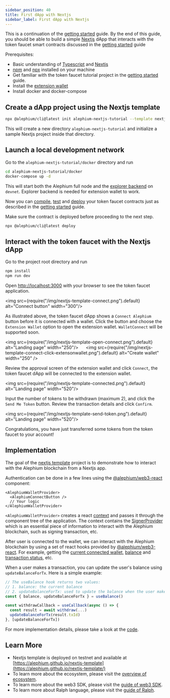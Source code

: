 ```yaml
---
sidebar_position: 40
title: First dApp with Nextjs
sidebar_label: First dApp with Nextjs
---
```



This is a continuation of the [getting started](/dapps/tutorials/quick-start)
guide. By the end of this guide, you should be able to build a simple
[Nextjs](https://nextjs.org/) dApp that interacts with the token faucet
smart contracts discussed in the [getting started](/dapps/tutorials/quick-start) guide

Prerequisites:

- Basic understanding of [Typescript](https://www.typescriptlang.org/)
  and [Nextjs](https://nextjs.org/)
- [npm](https://www.npmjs.com/) and
  [npx](https://www.npmjs.com/package/npx) installed on your machine
- Get familiar with the token faucet tutorial project in the [getting
  started](/dapps/tutorials/quick-start) guide.
- Install the [extension wallet](/wallet/extension-wallet)
- Install docker and docker-compose

## Create a dApp project using the Nextjs template

```sh
npx @alephium/cli@latest init alephium-nextjs-tutorial --template nextjs
```

This will create a new directory `alephium-nextjs-tutorial` and
initialize a sample Nextjs project inside that directory.


## Launch a local development network

Go to the `alephium-nextjs-tutorial/docker` directory and run

```sh
cd alephium-nextjs-tutorial/docker
docker-compose up -d
```

This will start both the Alephium full node and the [explorer
backend](https://github.com/alephium/explorer-backend) on
`devnet`. Explorer backend is needed for extension wallet to work.

Now you can [compile](/dapps/tutorials/quick-start#compile-your-contract),
[test](/dapps/tutorials/quick-start#test-your-contract) and
[deploy](/dapps/tutorials/quick-start#deploy-your-contract) your token
faucet contracts just as described in the [getting
started](/dapps/tutorials/quick-start) guide.

Make sure the contract is deployed before proceeding to the next step.

```sh
npx @alephium/cli@latest deploy
```

## Interact with the token faucet with the Nextjs dApp

Go to the project root directory and run

```sh
npm install
npm run dev
```

Open [http://localhost:3000](http://localhost:3000) with your browser
to see the token faucet application.

<img src={require("/img/nextjs-template-connect.png").default}
alt="Connect button" width="300"/>

As illustrated above, the token faucet dApp shows a `Connect Alephium`
button before it is connected with a wallet. Click the button and
choose the `Extension Wallet` option to open the extension
wallet. `WalletConnect` will be supported soon.

<img src={require("/img/nextjs-template-open-connect.png").default} alt="Landing page" width="250"/>
&nbsp;&nbsp;&nbsp;&nbsp;
<img src={require("/img/nextjs-template-connect-click-extensonwallet.png").default} alt="Create wallet" width="250" />

Review the approval screen of the extension wallet and click
`Connect`, the token faucet dApp will be connected to the extension
wallet. 

<img src={require("/img/nextjs-template-connected.png").default} alt="Landing page" width="520"/>

Input the number of tokens to be withdrawn (maximum 2), and click
the `Send Me Token` button. Review the transaction details and click
`Confirm`.

<img src={require("/img/nextjs-template-send-token.png").default} alt="Landing page" width="520"/>

Congratulations, you have just transferred some tokens from the token
faucet to your account!

## Implementation

The goal of the [nextjs
template](https://github.com/alephium/nextjs-template) project is to
demonstrate how to interact with the Alephium blockchain from a Nextjs
app.

Authentication can be done in a few lines using the
[@alephium/web3-react](https://github.com/alephium/alephium-web3/tree/master/packages/web3-react)
component:

```tsx
<AlephiumWalletProvider>
  <AlephiumConnectButton />
  // Your logic
</AlephiumWalletProvider>
```

`<AlephiumWalletProvider>` creates a react
[context](https://reactjs.org/docs/context.html) and passes it through
the component tree of the application. The context
contains the
[SignerProvider](https://github.com/alephium/alephium-web3/blob/8cf20fee4c16091cf581518e9f411e31ec37955e/packages/web3-react/src/contexts/alephiumConnect.tsx#L56)
which is an essential piece of information to interact with the
Alephium blockchain, such as signing transaction, etc.

After user is connected to the wallet, we can interact with the
Alephium blockchain by using a set of react hooks provided by
[@alephium/web3-react](https://github.com/alephium/alephium-web3/tree/master/packages/web3-react). For
example, getting the [current
connected wallet](https://github.com/alephium/alephium-web3/blob/master/packages/web3-react/src/hooks/useWallet.tsx),
[balance](https://github.com/alephium/alephium-web3/blob/master/packages/web3-react/src/hooks/useBalance.tsx)
and [transaction
status](https://github.com/alephium/alephium-web3/blob/master/packages/web3-react/src/hooks/useTxStatus.tsx),
etc.

When a user makes a transaction, you can update the user's balance using `updateBalanceForTx`.
Here is a simple example:

```typescript
// The useBalance hook returns two values:
// 1. balance: the current balance
// 2. updateBalanceForTx: used to update the balance when the user makes a transaction.
const { balance, updateBalanceForTx } = useBalance()

const withdrawCallback = useCallback(async () => {
  const result = await withdraw(...)
  updateBalanceForTx(result.txId)
}, [updateBalanceForTx])
```

For more implementation details, please take a look at the
[code](https://github.com/alephium/nextjs-template). 

## Learn More

- Nextjs template is deployed on testnet and available at [https://alephium.github.io/nextjs-template](https://alephium.github.io/nextjs-template/)
- To learn more about the ecosystem, please visit the [overview of ecosystem](/dapps/ecosystem).
- To learn more about the web3 SDK, please visit the [guide of web3 SDK](/sdk/getting-started).
- To learn more about Ralph language, please visit the [guide of Ralph](/ralph).
